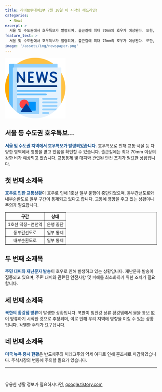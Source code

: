 ```yaml
---
title: 라이브투데이1부 7월 18일 이 시각의 헤드라인!
categories:
  - News
excerpt: >
  서울 및 수도권에서 호우특보가 발령되며, 출근길에 최대 70mm의 호우가 예상된다. 또한, 경기 북부에서는 1호선 운행이 중단되고 도로 교통도 통제되고 있으며, 주민 대피와 침수 피해가 발생하고 있다. 더불어 북한이 통보 없이 임진강 상류 황강댐에서 물을 방류하고 있으며, 뉴욕 증시는 반도체주와 빅테크주의 약세로 혼조세로 마감되었다. #호우특보 #운행중단 #주민대피 #재난문자 #임진강
feature_text: >
  서울 및 수도권에서 호우특보가 발령되며, 출근길에 최대 70mm의 호우가 예상된다. 또한, 경기 북부에서는 1호선 운행이 중단되고 도로 교통도 통제되고 있으며, 주민 대피와 침수 피해가 발생하고 있다. 더불어 북한이 통보 없이 임진강 상류 황강댐에서 물을 방류하고 있으며, 뉴욕 증시는 반도체주와 빅테크주의 약세로 혼조세로 마감되었다. #호우특보 #운행중단 #주민대피 #재난문자 #임진강
image: '/assets/img/newspaper.png'
---
```


<p><img src="/assets/img/newspaper.png" alt="kimp 속보" /></p>

<h2>서울 등 수도권 호우특보...</h2>

<p data-ke-size="size16"><b><span style="color: #1a5490;">서울 및 수도권 지역에서 호우특보가 발령되었습니다.</span></b> 호우특보로 인해 교통·시설 등 다양한 영역에서 영향을 받고 있음을 확인할 수 있습니다. 출근길에는 최대 70mm 이상의 강한 비가 예상되고 있습니다. 교통통제 및 대피와 관련된 안전 조치가 필요한 상황입니다.</p>

<h2 data-ke-size="size26">첫 번째 소제목</h2>

<p data-ke-size="size16"><b><span style="color: #1a5490;">호우로 인한 교통상황</span></b>이 호우로 인해 1호선 일부 운행이 중단되었으며, 동부간선도로와 내부순환도로 일부 구간이 통제되고 있다고 합니다. 교통에 영향을 주고 있는 상황이니 주의가 필요합니다.</p>

<table style="width: 100%;" border="1">
<tbody>
<tr>
<td style="text-align: center; height: 17px;"><b>구간</b>
</td>
<td style="text-align: center; height: 17px;"><b>상태</b>
</td>
</tr>
<tr>
<td style="text-align: center; height: 17px;">1호선 덕정∼연천역
</td>
<td style="text-align: center; height: 17px;">운행 중단
</td>
</tr>
<tr>
<td style="text-align: center; height: 17px;">동부간선도로
</td>
<td style="text-align: center; height: 17px;">일부 통제
</td>
</tr>
<tr>
<td style="text-align: center; height: 17px;">내부순환도로
</td>
<td style="text-align: center; height: 17px;">일부 통제
</td>
</tr>
</tbody>
</table>

<h2 data-ke-size="size26">두 번째 소제목</h2>

<p data-ke-size="size16"><b><span style="color: #1a5490;">주민 대피와 재난문자 발송</span></b>이 호우로 인해 발생하고 있는 상황입니다. 재난문자 발송이 집중되고 있으며, 주민 대피와 관련된 안전사항 및 피해를 최소화하기 위한 조치가 필요합니다.</p>

<h2 data-ke-size="size26">세 번째 소제목</h2>

<p data-ke-size="size16"><b><span style="color: #1a5490;">북한의 황강댐 방류</span></b>이 발생한 상황입니다. 북한이 임진강 상류 황강댐에서 물을 통보 없이 방류하기 시작한 것으로 추정되며, 이로 인해 우리 지역에 영향을 미칠 수 있는 상황입니다. 각별한 주의가 요구됩니다.</p>

<h2 data-ke-size="size26">네 번째 소제목</h2>

<p data-ke-size="size16"><b><span style="color: #1a5490;">미국 뉴욕 증시 현황</span></b>은 반도체주와 빅테크주의 약세 여파로 인해 혼조세로 마감하였습니다. 주식시장의 변동에 주의할 필요가 있습니다.</p>

<hr>

<p data-ke-size="size16">&nbsp;</p>
유용한 생활 정보가 필요하시다면, <a href="https://qoogle.tistory.com" rel="dofollow">qoogle.tistory.com</a>


